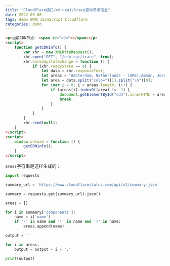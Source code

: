 ```yaml
---
title: "Cloudflare接口/cdn-cgi/trace查询节点信息"
date: 2022-08-08
tags: demo 前端 JavaScript Cloudflare
categories: demo
---
```


```html
<p>当前CDN节点: <span id="cdn"></span></p>
<script>
    function getCDNinfo() {
        var xhr = new XMLHttpRequest();
        xhr.open("GET", "/cdn-cgi/trace", true);
        xhr.onreadystatechange = function () {
            if (xhr.readyState == 4) {
                let data = xhr.responseText;
                let areas = "Amsterdam, Netherlands - (AMS);Amman, Jordan - (AMM);Adelaide, SA, Australia - (ADL);Americana, Brazil - (QWJ);Accra, Ghana - (ACC);Ahmedabad, India - (AMD);Albuquerque, NM, United States - (ABQ);Ashburn, VA, United States - (IAD);Auckland, New Zealand - (AKL);Athens, Greece - (ATH);Arica, Chile - (ARI);Algiers, Algeria - (ALG);Almaty, Kazakhstan - (ALA);Astara, Azerbaijan - (LLK);Atlanta, GA, United States - (ATL);Brisbane, QLD, Australia - (BNE);Barcelona, Spain - (BCN);Baghdad, Iraq - (BGW);Asunción, Paraguay - (ASU);Antananarivo, Madagascar - (TNR);Belgrade, Serbia - (BEG);Cape Town, South Africa - (CPT);Baku, Azerbaijan - (GYD);Bangalore, India - (BLR);Canberra, ACT, Australia - (CBR);Belém, Brazil - (BEL);Bangor ME, USA   - (BGR);Berlin, Germany - (TXL);Bangkok, Thailand - (BKK);Boston, MA, United States - (BOS);Casablanca, Morocco - (CMN);Belo Horizonte, Brazil - (CNF);Basra, Iraq - (BSR);Christchurch, New Zealand - (CHC);Beirut, Lebanon - (BEY);Buffalo, NY, United States - (BUF);Bandar Seri Begawan, Brunei - (BWN);Dakar, Senegal - (DKR);Blumenau, Brazil - (BNU);Hagatna, Guam - (GUM);Bratislava, Slovakia   - (BTS);Brussels, Belgium - (BRU);Calgary, AB, Canada - (YYC);Bogotá, Colombia - (BOG);Dar Es Salaam, Tanzania - (DAR);Dammam, Saudi Arabia - (DMM);Baoji, China - (XIY);Hobart, Australia - (HBA);Melbourne, VIC, Australia - (MEL);Doha, Qatar - (DOH);Bucharest, Romania - (OTP);Djibouti City, Djibouti - (JIB);Charlotte, NC, United States - (CLT);Brasilia, Brazil - (BSB);Bhubaneswar, India - (BBI);Chicago, IL, United States - (ORD);Buenos Aires, Argentina - (EZE);Dubai, United Arab Emirates - (DXB);Budapest, Hungary - (BUD);Durban, South Africa - (DUR);Cebu, Philippines - (CEB);Noumea, New Caledonia - (NOU);Perth, WA, Australia - (PER);Chișinău, Moldova - (KIV);Columbus, OH, United States - (CMH);Caçador, Brazil - (CFC);Erbil, Iraq - (EBL);Chandigarh, IN - (IXC);Gaborone, Botswana - (GBE);Dallas, TX, United States - (DFW);Sydney, NSW, Australia - (SYD);Copenhagen, Denmark - (CPH);Campinas, Brazil - (VCP);Harare, Zimbabwe - (HRE);Changde, China - (CGD);Haifa, Israel - (HFA);Johannesburg, South Africa - (JNB);Chennai, India - (MAA);Denver, CO, United States - (DEN);Cork, Ireland -  (ORK);Jeddah, Saudi Arabia - (JED);Concepción, Chile   - (CCP);Tahiti, French Polynesia - (PPT);Kuwait City, Kuwait - (KWI);Dublin, Ireland - (DUB);Detroit, MI, United States - (DTW);Kigali, Rwanda - (KGL);Chiang Mai, Thailand - (CNX);Córdoba, Argentina - (COR);Düsseldorf, Germany - (DUS);Manama, Bahrain - (BAH);Lagos, Nigeria - (LOS);Chittagong, Bangladesh - (CGP);Honolulu, HI, United States - (HNL);Cuiabá, Brazil - (CGB);Muscat, Oman - (MCT);Luanda, Angola - (LAD);Colombo, Sri Lanka - (CMB);Houston, TX, United States - (IAH);Edinburgh, United Kingdom - (EDI);Curitiba, Brazil - (CWB);Frankfurt, Germany - (FRA);Indianapolis, IN, United States - (IND);Maputo, Mozambique - (MPM);Dhaka, Bangladesh - (DAC);Florianopolis, Brazil - (FLN);Najaf, Iraq - (NJF);Mombasa, Kenya - (MBA);Jacksonville, FL, United States - (JAX);Geneva, Switzerland - (GVA);Fortaleza, Brazil - (FOR);Foshan, China - (FUO);Nasiriyah, Iraq - (XNH);Kansas City, MO, United States - (MCI);Ramallah - (ZDM);Gothenburg, Sweden - (GOT);Georgetown, Guyana - (GEO);Fukuoka, Japan - (FUK);Hamburg, Germany - (HAM);Las Vegas, NV, United States - (LAS);Riyadh, Saudi Arabia - (RUH);Nairobi, Kenya - (NBO);Goiânia, Brazil - (GYN);Fuzhou, China - (FOC);Los Angeles, CA, United States - (LAX);Guangzhou, China - (CAN);Helsinki, Finland - (HEL);Guatemala City, Guatemala - (GUA);Ouagadougou, Burkina Faso   - (OUA);Sulaymaniyah, Iraq - (ISU);McAllen, TX, United States - (MFE);Port Louis, Mauritius - (MRU);Istanbul, Turkey - (IST);Tel Aviv, Israel - (TLV);Guayaquil, Ecuador - (GYE);Haikou, China - (HAK);Memphis, TN, United States - (MEM);Réunion, France - (RUN);Hanoi, Vietnam - (HAN);Itajaí, Brazil - (ITJ);Izmir, Turkey - (ADB);Kyiv, Ukraine - (KBP);Mexico City, Mexico - (MEX);Tunis, Tunisia - (TUN);Hengshui, China - (SJW);Joinville, Brazil - (JOI);Miami, FL, United States - (MIA);Lisbon, Portugal - (LIS);Ho Chi Minh City, Vietnam - (SGN);Juazeiro do Norte, Brazil - (JDO);Kinshasa - (FIH);London, United Kingdom - (LHR);Hong Kong - (HKG);Lima, Peru - (LIM);Minneapolis, MN, United States - (MSP);Oran - (ORN);Luxembourg City, Luxembourg - (LUX);Montgomery, AL, United States - (MGM);Hyderabad, India - (HYD);Manaus, Brazil - (MAO);Madrid, Spain - (MAD);Medellín, Colombia - (MDE);Montréal, QC, Canada - (YUL);Islamabad, Pakistan - (ISB);Manchester, United Kingdom - (MAN);Jakarta, Indonesia - (CGK);Neuquén, Argentina - (NQN);Nashville, United States - (BNA);Newark, NJ, United States - (EWR);Marseille, France - (MRS);Panama City, Panama - (PTY);Jashore, Bangladesh - (JSR);Milan, Italy - (MXP);Jinan, China - (TNA);Norfolk, VA, United States - (ORF);Paramaribo, Suriname - (PBM);Omaha, NE, United States - (OMA);Porto Alegre, Brazil - (POA);Minsk, Belarus - (MSQ);Moscow, Russia - (DME);Port-Au-Prince, Haiti - (PAP);Johor Bahru, Malaysia - (JHB);Ottawa, Canada - (YOW);Quito, Ecuador - (UIO);Munich, Germany - (MUC);Philadelphia, United States - (PHL);Kanpur, India - (KNU);Phoenix, AZ, United States - (PHX);Nicosia, Cyprus - (LCA);Kaohsiung City - (KHH);Recife - (REC);Oslo, Norway - (OSL);Pittsburgh, PA, United States - (PIT);Karachi, Pakistan - (KHI);Ribeirao Preto, Brazil - (RAO);Rio de Janeiro, Brazil - (GIG);Portland, OR, United States - (PDX);Kathmandu, Nepal - (KTM);Palermo, Italy - (PMO);Paris, France - (CDG);Queretaro, MX, Mexico - (QRO);Salvador, Brazil - (SSA);Khabarovsk, Russia - (KHV);Prague, Czech Republic - (PRG);Richmond, VA, United States - (RIC);Kolkata, India - (CCU);San José, Costa Rica - (SJO);Santiago, Chile - (SCL);Reykjavík, Iceland - (KEF);Sacramento, CA, United States - (SMF);Krasnoyarsk, Russia - (KJA);Kuala Lumpur, Malaysia - (KUL);Salt Lake City, UT, United States - (SLC);Riga, Latvia - (RIX);Santo Domingo, Dominican Republic - (SDQ);Rome, Italy - (FCO);San Diego, CA, United States - (SAN);Lahore, Pakistan - (LHE);São José do Rio Preto, Brazil - (SJP);San Jose, CA, United States - (SJC);Saint Petersburg, Russia - (LED);Langfang, China - (PKX);São José dos Campos, Brazil - (SJK);São Paulo, Brazil - (GRU);Sofia, Bulgaria - (SOF);Saskatoon, SK, Canada - (YXE);Lanzhou, China - (LHW);Seattle, WA, United States - (SEA);Stockholm, Sweden - (ARN);Sorocaba, Brazil - (SOD);Luoyang, China - (LYA);Macau - (MFM);St. George's, Grenada - (GND);Sioux Falls, South Dakota - (FSD);Stuttgart, Germany   - (STR);St. Louis, MO, United States - (STL);Tallinn, Estonia - (TLL);Malé, Maldives - (MLE);Tegucigalpa, Honduras - (TGU);Tallahassee, FL, United States - (TLH);Tbilisi, Georgia - (TBS);Mandalay, Myanmar - (MDL);Timbó, Brazil - (NVT);Manila, Philippines - (MNL);Tampa, FL, United States - (TPA);Thessaloniki, Greece - (SKG);Uberlândia, Brazil - (UDI);Toronto, ON, Canada - (YYZ);Mumbai, India - (BOM);Tirana, Albania - (TIA);Vitoria, Brazil - (VIX);Vancouver, BC, Canada - (YVR);Willemstad, Curaçao - (CUR);Nagpur, India - (NAG);Tver, Russian Federation - (KLD);Vienna, Austria - (VIE);Winnipeg, MB, Canada - (YWG);Naha, Japan  - (OKA);Campos dos Goytacazes - (CAW);New Delhi, India - (DEL);Vilnius, Lithuania - (VNO);San Francisco - (SFO);Warsaw, Poland - (WAW);Osaka, Japan - (KIX);Kingston - (KIN);Yekaterinburg, Russia - (SVX);Patna, India - (PAT);Bangor - (BGR);Zagreb, Croatia - (ZAG);Phnom Penh, Cambodia - (PNH);Austin - (AUS);Zürich, Switzerland - (ZRH);Qingdao, China - (TAO);Albuquerque - (ABQ);Seoul, South Korea - (ICN);Lyon - (LYS);Guadalajara - (GDL);Shanghai, China - (SHA);Singapore, Singapore - (SIN);Surat Thani, Thailand - (URT);Taipei - (TPE);Tashkent, Uzbekistan - (TAS);Thimphu, Bhutan - (PBH);Tianjin, China - (TSN);Tokyo, Japan - (NRT);Ulaanbaatar, Mongolia - (ULN);Vientiane, Laos - (VTE);Wuxi, China - (WUX);Xinyu, China - (KHN);Yangon, Myanmar - (RGN);Yerevan, Armenia - (EVN);Yogyakarta, Indonesia - (JOG);Zhengzhou, China - (CGO);Changchun, China - (CGQ);Xiaogan, China - (WUH);Zhongshan, China - (ZGN);Cagayan de Oro, Philippines - (CGY);Changsha, China - (CSX);Datong, China - (TYN);Wuhu - (WHU);Taizhou - (HYN);Kochi - (COK);Nantong - (NTG);Xiamen - (XMN);Denpasar - (DPS);Kannur - (CNN);".split(";");
                let area = data.split("colo=")[1].split("\n")[0];
                for (var i = 0; i < areas.length; i++) {
                    if (areas[i].indexOf(area) != -1) {
                        document.getElementById("cdn").innerHTML = areas[i];
                        break;
                    }
                }
            }
        }
        xhr.send(null);
    }
</script>
<script>
    window.onload = function () {
        getCDNinfo();
    }
</script>
```

`areas`字符串是这样生成的：
```python
import requests

summary_url = 'https://www.cloudflarestatus.com/api/v2/summary.json'

summary = requests.get(summary_url).json()

areas = []

for i in summary['components']:
    name = i['name']
    if '-' in name and '(' in name and ')' in name:
        areas.append(name)

output = ''

for i in areas:
    output = output + i + ';'

print(output)
```


<!-- Useless Below -->
<!--
<script>
    function getTrace() {
        var url = "/cdn-cgi/trace";
        var xhr = new XMLHttpRequest();
        xhr.open("GET", url, true);
        xhr.onreadystatechange = function () {
            if (xhr.readyState == 4) {
                var info = {};
                var trace = xhr.responseText;
                info.trace = trace;
                var fl = trace.split("fl=")[1].split("\n")[0];
                info.fl = fl;
                var h = trace.split("h=")[1].split("\n")[0];
                info.h = h;
                var ip = trace.split("ip=")[1].split("\n")[0];
                info.ip = ip;
                var ts = trace.split("ts=")[1].split("\n")[0];
                info.ts = ts;
                var visit_scheme = trace.split("visit_scheme=")[1].split("\n")[0];
                info.visit_scheme = visit_scheme;
                var uag = trace.split("uag=")[1].split("\n")[0];
                info.uag = uag;
                var areas = "Antananarivo, Madagascar - (TNR);Cape Town, South Africa - (CPT);Casablanca, Morocco - (CMN);Dar Es Salaam, Tanzania - (DAR);Djibouti City, Djibouti - (JIB);Durban, South Africa - (DUR);Johannesburg, South Africa - (JNB);Kigali, Rwanda - (KGL);Lagos, Nigeria - (LOS);Luanda, Angola - (LAD);Maputo, MZ - (MPM);Mombasa, Kenya - (MBA);Port Louis, Mauritius - (MRU);Réunion, France - (RUN);Bangalore, India - (BLR);Bangkok, Thailand - (BKK);Bandar Seri Begawan, Brunei - (BWN);Cebu, Philippines - (CEB);Chengdu, China - (CTU);Chennai, India - (MAA);Chittagong, Bangladesh - (CGP);Chongqing, China - (CKG);Colombo, Sri Lanka - (CMB);Dhaka, Bangladesh - (DAC);Dongguan, China - (SZX);Foshan, China - (FUO);Fuzhou, China - (FOC);Guangzhou, China - (CAN);Hangzhou, China - (HGH);Hanoi, Vietnam - (HAN);Hengyang, China - (HNY);Ho Chi Minh City, Vietnam - (SGN);Hong Kong - (HKG);Hyderabad, India - (HYD);Islamabad, Pakistan - (ISB);Jakarta, Indonesia - (CGK);Jinan, China - (TNA);Karachi, Pakistan - (KHI);Kathmandu, Nepal - (KTM);Kolkata, India - (CCU);Kuala Lumpur, Malaysia - (KUL);Lahore, Pakistan - (LHE);Langfang, China - (NAY);Luoyang, China - (LYA);Macau - (MFM);Malé, Maldives - (MLE);Manila, Philippines - (MNL);Mumbai, India - (BOM);Nagpur, India - (NAG);Nanning, China - (NNG);New Delhi, India - (DEL);Osaka, Japan - (KIX);Phnom Penh, Cambodia - (PNH);Qingdao, China - (TAO);Seoul, South Korea - (ICN);Shanghai, China - (SHA);Shenyang, China - (SHE);Shijiazhuang, China - (SJW);Singapore, Singapore - (SIN);Suzhou, China - (SZV);Taipei - (TPE);Thimphu, Bhutan - (PBH);Tianjin, China - (TSN);Tokyo, Japan - (NRT);Ulaanbaatar, Mongolia - (ULN);Vientiane, Laos - (VTE);Wuhan, China - (WUH);Wuxi, China - (WUX);Xi'an, China - (XIY);Yerevan, Armenia - (EVN);Zhengzhou, China - (CGO);Zuzhou, China - (CSX);Amsterdam, Netherlands - (AMS);Athens, Greece - (ATH);Barcelona, Spain - (BCN);Belgrade, Serbia - (BEG);Berlin, Germany - (TXL);Brussels, Belgium - (BRU);Bucharest, Romania - (OTP);Budapest, Hungary - (BUD);Chișinău, Moldova - (KIV);Copenhagen, Denmark - (CPH);Cork, Ireland -  (ORK);Dublin, Ireland - (DUB);Düsseldorf, Germany - (DUS);Edinburgh, United Kingdom - (EDI);Frankfurt, Germany - (FRA);Geneva, Switzerland - (GVA);Gothenburg, Sweden - (GOT);Hamburg, Germany - (HAM);Helsinki, Finland - (HEL);Istanbul, Turkey - (IST);Kyiv, Ukraine - (KBP);Lisbon, Portugal - (LIS);London, United Kingdom - (LHR);Luxembourg City, Luxembourg - (LUX);Madrid, Spain - (MAD);Manchester, United Kingdom - (MAN);Marseille, France - (MRS);Milan, Italy - (MXP);Moscow, Russia - (DME);Munich, Germany - (MUC);Nicosia, Cyprus - (LCA);Oslo, Norway - (OSL);Paris, France - (CDG);Prague, Czech Republic - (PRG);Reykjavík, Iceland - (KEF);Riga, Latvia - (RIX);Rome, Italy - (FCO);Saint Petersburg, Russia - (LED);Sofia, Bulgaria - (SOF);Stockholm, Sweden - (ARN);Tallinn, Estonia - (TLL);Thessaloniki, Greece - (SKG);Vienna, Austria - (VIE);Vilnius, Lithuania - (VNO);Warsaw, Poland - (WAW);Zagreb, Croatia - (ZAG);Zürich, Switzerland - (ZRH);Arica, Chile - (ARI);Asunción, Paraguay - (ASU);Bogotá, Colombia - (BOG);Buenos Aires, Argentina - (EZE);Curitiba, Brazil - (CWB);Fortaleza, Brazil - (FOR);Guatemala City, Guatemala - (GUA);Lima, Peru - (LIM);Medellín, Colombia - (MDE);Panama City, Panama - (PTY);Porto Alegre, Brazil - (POA);Quito, Ecuador - (UIO);Rio de Janeiro, Brazil - (GIG);São Paulo, Brazil - (GRU);Santiago, Chile - (SCL);Willemstad, Curaçao - (CUR);St. George's, Grenada - (GND);Amman, Jordan - (AMM);Baghdad, Iraq - (BGW);Baku, Azerbaijan - (GYD);Beirut, Lebanon - (BEY);Doha, Qatar - (DOH);Dubai, United Arab Emirates - (DXB);Kuwait City, Kuwait - (KWI);Manama, Bahrain - (BAH);Muscat, Oman - (MCT);Ramallah - (ZDM);Riyadh, Saudi Arabia - (RUH);Tel Aviv, Israel - (TLV);Ashburn, VA, United States - (IAD);Atlanta, GA, United States - (ATL);Boston, MA, United States - (BOS);Buffalo, NY, United States - (BUF);Calgary, AB, Canada - (YYC);Charlotte, NC, United States - (CLT);Chicago, IL, United States - (ORD);Columbus, OH, United States - (CMH);Dallas, TX, United States - (DFW);Denver, CO, United States - (DEN);Detroit, MI, United States - (DTW);Honolulu, HI, United States - (HNL);Houston, TX, United States - (IAH);Indianapolis, IN, United States - (IND);Jacksonville, FL, United States - (JAX);Kansas City, MO, United States - (MCI);Las Vegas, NV, United States - (LAS);Los Angeles, CA, United States - (LAX);McAllen, TX, United States - (MFE);Memphis, TN, United States - (MEM);Mexico City, Mexico - (MEX);Miami, FL, United States - (MIA);Minneapolis, MN, United States - (MSP);Montgomery, AL, United States - (MGM);Montréal, QC, Canada - (YUL);Nashville, TN, United States - (BNA);Newark, NJ, United States - (EWR);Norfolk, VA, United States - (ORF);Omaha, NE, United States - (OMA);Philadelphia, United States - (PHL);Phoenix, AZ, United States - (PHX);Pittsburgh, PA, United States - (PIT);Port-Au-Prince, Haiti - (PAP);Portland, OR, United States - (PDX);Queretaro, MX, Mexico - (QRO);Richmond, Virginia - (RIC);Sacramento, CA, United States - (SMF);Salt Lake City, UT, United States - (SLC);San Diego, CA, United States - (SAN);San Jose, CA, United States - (SJC);Saskatoon, SK, Canada - (YXE);Seattle, WA, United States - (SEA);St. Louis, MO, United States - (STL);Tampa, FL, United States - (TPA);Toronto, ON, Canada - (YYZ);Vancouver, BC, Canada - (YVR);Tallahassee, FL, United States - (TLH);Winnipeg, MB, Canada - (YWG);Adelaide, SA, Australia - (ADL);Auckland, New Zealand - (AKL);Brisbane, QLD, Australia - (BNE);Melbourne, VIC, Australia - (MEL);Noumea, New caledonia - (NOU);Perth, WA, Australia - (PER);Sydney, NSW, Australia - (SYD)".split(";");
                var colo = trace.split("colo=")[1].split("\n")[0];
                info.colo = colo;
                for (var i = 0; i < areas.length; i++) {
                    if (areas[i].indexOf(colo) != -1) {
                        var area = areas[i];
                        info.area = area;
                        break;
                    }
                }
                var sliver = trace.split("sliver=")[1].split("\n")[0];
                info.sliver = sliver;
                var http = trace.split("http=")[1].split("\n")[0];
                info.http = http;
                var loc = trace.split("loc=")[1].split("\n")[0];
                info.loc = loc;
                var tls = trace.split("tls=")[1].split("\n")[0];
                info.tls = tls;
                var sni = trace.split("sni=")[1].split("\n")[0];
                info.sni = sni;
                var warp = trace.split("warp=")[1].split("\n")[0];
                info.warp = warp;
                var gateway = trace.split("gateway=")[1].split("\n")[0];
                info.gateway = gateway;
                console.log(info);
                window.trace = info;
            }
        }
        xhr.send();
    }
</script>
-->

<!--
    // get all class=name and combine their content with ;

function getAllClass(name) {
    var all = document.getElementsByClassName(name);
    var result = "";
    for (var i = 0; i < all.length; i++) {
        result += all[i].innerHTML + ";";
    }
    return result;
}

// download string as a file

function download(filename, text) {
    var element = document.createElement('a');
    element.setAttribute('href', 'data:text/plain;charset=utf-8,' + encodeURIComponent(text));
    element.setAttribute('download', filename);

    element.style.display = 'none';
    document.body.appendChild(element);

    element.click();

    document.body.removeChild(element);
}

// do it on https://www.cloudflarestatus.com/
download("cloudflare.txt", getAllClass("name"));
-->